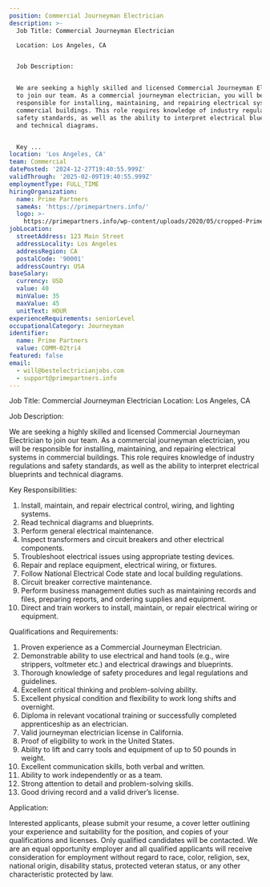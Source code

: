```yaml
---
position: Commercial Journeyman Electrician
description: >-
  Job Title: Commercial Journeyman Electrician

  Location: Los Angeles, CA


  Job Description:


  We are seeking a highly skilled and licensed Commercial Journeyman Electrician
  to join our team. As a commercial journeyman electrician, you will be
  responsible for installing, maintaining, and repairing electrical systems in
  commercial buildings. This role requires knowledge of industry regulations and
  safety standards, as well as the ability to interpret electrical blueprints
  and technical diagrams.


  Key ...
location: 'Los Angeles, CA'
team: Commercial
datePosted: '2024-12-27T19:40:55.999Z'
validThrough: '2025-02-09T19:40:55.999Z'
employmentType: FULL_TIME
hiringOrganization:
  name: Prime Partners
  sameAs: 'https://primepartners.info/'
  logo: >-
    https://primepartners.info/wp-content/uploads/2020/05/cropped-Prime-Partners-Logo-NO-BG-1-1.png
jobLocation:
  streetAddress: 123 Main Street
  addressLocality: Los Angeles
  addressRegion: CA
  postalCode: '90001'
  addressCountry: USA
baseSalary:
  currency: USD
  value: 40
  minValue: 35
  maxValue: 45
  unitText: HOUR
experienceRequirements: seniorLevel
occupationalCategory: Journeyman
identifier:
  name: Prime Partners
  value: COMM-02tri4
featured: false
email:
  - will@bestelectricianjobs.com
  - support@primepartners.info
---
```




Job Title: Commercial Journeyman Electrician
Location: Los Angeles, CA

Job Description:

We are seeking a highly skilled and licensed Commercial Journeyman Electrician to join our team. As a commercial journeyman electrician, you will be responsible for installing, maintaining, and repairing electrical systems in commercial buildings. This role requires knowledge of industry regulations and safety standards, as well as the ability to interpret electrical blueprints and technical diagrams.

Key Responsibilities:

1. Install, maintain, and repair electrical control, wiring, and lighting systems.
2. Read technical diagrams and blueprints.
3. Perform general electrical maintenance.
4. Inspect transformers and circuit breakers and other electrical components.
5. Troubleshoot electrical issues using appropriate testing devices.
6. Repair and replace equipment, electrical wiring, or fixtures.
7. Follow National Electrical Code state and local building regulations.
8. Circuit breaker corrective maintenance.
9. Perform business management duties such as maintaining records and files, preparing reports, and ordering supplies and equipment.
10. Direct and train workers to install, maintain, or repair electrical wiring or equipment.

Qualifications and Requirements:

1. Proven experience as a Commercial Journeyman Electrician.
2. Demonstrable ability to use electrical and hand tools (e.g., wire strippers, voltmeter etc.) and electrical drawings and blueprints.
3. Thorough knowledge of safety procedures and legal regulations and guidelines.
4. Excellent critical thinking and problem-solving ability.
5. Excellent physical condition and flexibility to work long shifts and overnight.
6. Diploma in relevant vocational training or successfully completed apprenticeship as an electrician.
7. Valid journeyman electrician license in California.
8. Proof of eligibility to work in the United States.
9. Ability to lift and carry tools and equipment of up to 50 pounds in weight.
10. Excellent communication skills, both verbal and written.
11. Ability to work independently or as a team.
12. Strong attention to detail and problem-solving skills.
13. Good driving record and a valid driver’s license.

Application:

Interested applicants, please submit your resume, a cover letter outlining your experience and suitability for the position, and copies of your qualifications and licenses. Only qualified candidates will be contacted. We are an equal opportunity employer and all qualified applicants will receive consideration for employment without regard to race, color, religion, sex, national origin, disability status, protected veteran status, or any other characteristic protected by law.
